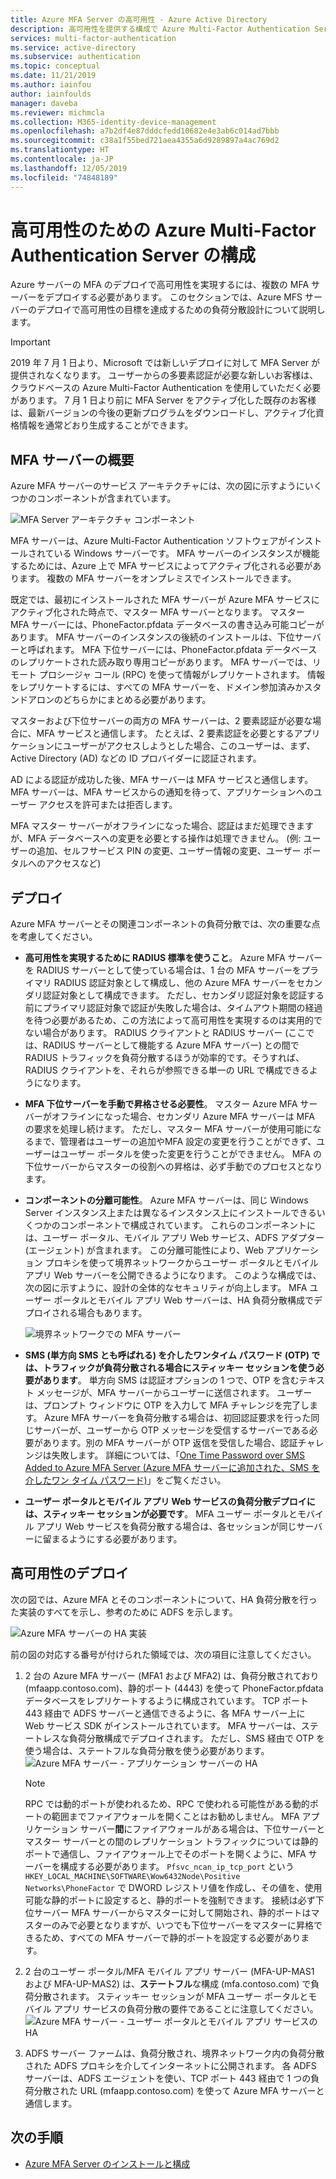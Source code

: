 ```yaml
---
title: Azure MFA Server の高可用性 - Azure Active Directory
description: 高可用性を提供する構成で Azure Multi-Factor Authentication Server の複数のインスタンスをデプロイします。
services: multi-factor-authentication
ms.service: active-directory
ms.subservice: authentication
ms.topic: conceptual
ms.date: 11/21/2019
ms.author: iainfou
author: iainfoulds
manager: daveba
ms.reviewer: michmcla
ms.collection: M365-identity-device-management
ms.openlocfilehash: a7b2df4e87dddcfedd10682e4e3ab6c014ad7bbb
ms.sourcegitcommit: c38a1f55bed721aea4355a6d9289897a4ac769d2
ms.translationtype: HT
ms.contentlocale: ja-JP
ms.lasthandoff: 12/05/2019
ms.locfileid: "74848189"
---
```

# <a name="configure-azure-multi-factor-authentication-server-for-high-availability"></a>高可用性のための Azure Multi-Factor Authentication Server の構成

Azure サーバーの MFA のデプロイで高可用性を実現するには、複数の MFA サーバーをデプロイする必要があります。 このセクションでは、Azure MFS サーバーのデプロイで高可用性の目標を達成するための負荷分散設計について説明します。

> [!IMPORTANT]
> 2019 年 7 月 1 日より、Microsoft では新しいデプロイに対して MFA Server が提供されなくなります。 ユーザーからの多要素認証が必要な新しいお客様は、クラウドベースの Azure Multi-Factor Authentication を使用していただく必要があります。 7 月 1 日より前に MFA Server をアクティブ化した既存のお客様は、最新バージョンの今後の更新プログラムをダウンロードし、アクティブ化資格情報を通常どおり生成することができます。

## <a name="mfa-server-overview"></a>MFA サーバーの概要

Azure MFA サーバーのサービス アーキテクチャには、次の図に示すようにいくつかのコンポーネントが含まれています。

 ![MFA Server アーキテクチャ コンポーネント](./media/howto-mfaserver-deploy-ha/mfa-ha-architecture.png)

MFA サーバーは、Azure Multi-Factor Authentication ソフトウェアがインストールされている Windows サーバーです。 MFA サーバーのインスタンスが機能するためには、Azure 上で MFA サービスによってアクティブ化される必要があります。 複数の MFA サーバーをオンプレミスでインストールできます。

既定では、最初にインストールされた MFA サーバーが Azure MFA サービスにアクティブ化された時点で、マスター MFA サーバーとなります。 マスター MFA サーバーには、PhoneFactor.pfdata データベースの書き込み可能コピーがあります。 MFA サーバーのインスタンスの後続のインストールは、下位サーバーと呼ばれます。 MFA 下位サーバーには、PhoneFactor.pfdata データベースのレプリケートされた読み取り専用コピーがあります。 MFA サーバーでは、リモート プロシージャ コール (RPC) を使って情報がレプリケートされます。 情報をレプリケートするには、すべての MFA サーバーを、ドメイン参加済みかスタンドアロンのどちらかにまとめる必要があります。

マスターおよび下位サーバーの両方の MFA サーバーは、2 要素認証が必要な場合に、MFA サービスと通信します。 たとえば、2 要素認証を必要とするアプリケーションにユーザーがアクセスしようとした場合、このユーザーは、まず、Active Directory (AD) などの ID プロバイダーに認証されます。

AD による認証が成功した後、MFA サーバーは MFA サービスと通信します。 MFA サーバーは、MFA サービスからの通知を待って、アプリケーションへのユーザー アクセスを許可または拒否します。

MFA マスター サーバーがオフラインになった場合、認証はまだ処理できますが、MFA データベースへの変更を必要とする操作は処理できません。 (例: ユーザーの追加、セルフサービス PIN の変更、ユーザー情報の変更、ユーザー ポータルへのアクセスなど)

## <a name="deployment"></a>デプロイ

Azure MFA サーバーとその関連コンポーネントの負荷分散では、次の重要な点を考慮してください。

* **高可用性を実現するために RADIUS 標準を使うこと**。 Azure MFA サーバーを RADIUS サーバーとして使っている場合は、1 台の MFA サーバーをプライマリ RADIUS 認証対象として構成し、他の Azure MFA サーバーをセカンダリ認証対象として構成できます。 ただし、セカンダリ認証対象を認証する前にプライマリ認証対象で認証が失敗した場合は、タイムアウト期間の経過を待つ必要があるため、この方法によって高可用性を実現するのは実用的でない場合があります。 RADIUS クライアントと RADIUS サーバー (ここでは、RADIUS サーバーとして機能する Azure MFA サーバー) との間で RADIUS トラフィックを負荷分散するほうが効率的です。そうすれば、RADIUS クライアントを、それらが参照できる単一の URL で構成できるようになります。
* **MFA 下位サーバーを手動で昇格させる必要性**。 マスター Azure MFA サーバーがオフラインになった場合、セカンダリ Azure MFA サーバーは MFA の要求を処理し続けます。 ただし、マスター MFA サーバーが使用可能になるまで、管理者はユーザーの追加やMFA 設定の変更を行うことができず、ユーザーはユーザー ポータルを使った変更を行うことができません。 MFA の下位サーバーからマスターの役割への昇格は、必ず手動でのプロセスとなります。
* **コンポーネントの分離可能性**。 Azure MFA サーバーは、同じ Windows Server インスタンス上または異なるインスタンス上にインストールできるいくつかのコンポーネントで構成されています。 これらのコンポーネントには、ユーザー ポータル、モバイル アプリ Web サービス、ADFS アダプター (エージェント) が含まれます。 この分離可能性により、Web アプリケーション プロキシを使って境界ネットワークからユーザー ポータルとモバイル アプリ Web サーバーを公開できるようになります。 このような構成では、次の図に示すように、設計の全体的なセキュリティが向上します。 MFA ユーザー ポータルとモバイル アプリ Web サーバーは、HA 負荷分散構成でデプロイされる場合もあります。

   ![境界ネットワークでの MFA サーバー](./media/howto-mfaserver-deploy-ha/mfasecurity.png)

* **SMS (単方向 SMS とも呼ばれる) を介したワンタイム パスワード (OTP) では、トラフィックが負荷分散される場合にスティッキー セッションを使う必要があります**。 単方向 SMS は認証オプションの 1 つで、OTP を含むテキスト メッセージが、MFA サーバーからユーザーに送信されます。 ユーザーは、プロンプト ウィンドウに OTP を入力して MFA チャレンジを完了します。 Azure MFA サーバーを負荷分散する場合は、初回認証要求を行った同じサーバーが、ユーザーから OTP メッセージを受信するサーバーである必要があります。別の MFA サーバーが OTP 返信を受信した場合、認証チャレンジは失敗します。 詳細については、「[One Time Password over SMS Added to Azure MFA Server (Azure MFA サーバーに追加された、SMS を介したワン タイム パスワード)](https://blogs.technet.microsoft.com/enterprisemobility/2015/03/02/one-time-password-over-sms-added-to-azure-mfa-server)」をご覧ください。
* **ユーザー ポータルとモバイル アプリ Web サービスの負荷分散デプロイには、スティッキー セッションが必要です**。 MFA ユーザー ポータルとモバイル アプリ Web サービスを負荷分散する場合は、各セッションが同じサーバーに留まるようにする必要があります。

## <a name="high-availability-deployment"></a>高可用性のデプロイ

次の図では、Azure MFA とそのコンポーネントについて、HA 負荷分散を行った実装のすべてを示し、参考のために ADFS を示します。

 ![Azure MFA サーバーの HA 実装](./media/howto-mfaserver-deploy-ha/mfa-ha-deployment.png)

前の図の対応する番号が付けられた領域では、次の項目に注意してください。

1. 2 台の Azure MFA サーバー (MFA1 および MFA2) は、負荷分散されており (mfaapp.contoso.com)、静的ポート (4443) を使って PhoneFactor.pfdata データベースをレプリケートするように構成されています。 TCP ポート 443 経由で ADFS サーバーと通信できるように、各 MFA サーバー上に Web サービス SDK がインストールされています。 MFA サーバーは、ステートレスな負荷分散構成でデプロイされます。 ただし、SMS 経由で OTP を使う場合は、ステートフルな負荷分散を使う必要があります。
   ![Azure MFA サーバー - アプリケーション サーバーの HA](./media/howto-mfaserver-deploy-ha/mfaapp.png)

   > [!NOTE]
   > RPC では動的ポートが使われるため、RPC で使われる可能性がある動的ポートの範囲までファイアウォールを開くことはお勧めしません。 MFA アプリケーション サーバー**間**にファイアウォールがある場合は、下位サーバーとマスター サーバーとの間のレプリケーション トラフィックについては静的ポートで通信し、ファイアウォール上でそのポートを開くように、MFA サーバーを構成する必要があります。 ```Pfsvc_ncan_ip_tcp_port``` という ```HKEY_LOCAL_MACHINE\SOFTWARE\Wow6432Node\Positive Networks\PhoneFactor``` で DWORD レジストリ値を作成し、その値を、使用可能な静的ポートに設定すると、静的ポートを強制できます。 接続は必ず下位サーバー MFA サーバーからマスターに対して開始され、静的ポートはマスターのみで必要となりますが、いつでも下位サーバーをマスターに昇格できるため、すべての MFA サーバーで静的ポートを設定する必要があります。

2. 2 台のユーザー ポータル/MFA モバイル アプリ サーバー (MFA-UP-MAS1 および MFA-UP-MAS2) は、**ステートフル**な構成 (mfa.contoso.com) で負荷分散されます。 スティッキー セッションが MFA ユーザー ポータルとモバイル アプリ サービスの負荷分散の要件であることに注意してください。
   ![Azure MFA サーバー - ユーザー ポータルとモバイル アプリ サービスの HA](./media/howto-mfaserver-deploy-ha/mfaportal.png)
3. ADFS サーバー ファームは、負荷分散され、境界ネットワーク内の負荷分散された ADFS プロキシを介してインターネットに公開されます。 各 ADFS サーバーは、ADFS エージェントを使い、TCP ポート 443 経由で 1 つの負荷分散された URL (mfaapp.contoso.com) を使って Azure MFA サーバーと通信します。

## <a name="next-steps"></a>次の手順

* [Azure MFA Server のインストールと構成](howto-mfaserver-deploy.md)
